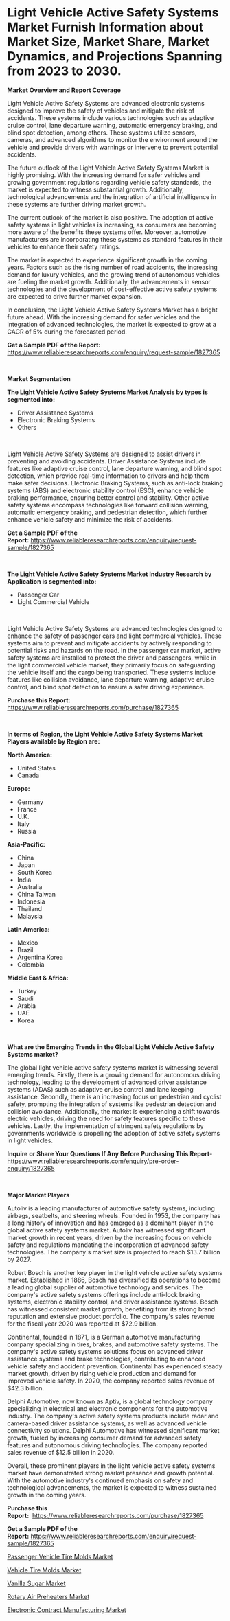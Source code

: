 <p><h1>Light Vehicle Active Safety Systems Market Furnish Information about Market Size, Market Share, Market Dynamics, and Projections Spanning from 2023 to 2030.</h1></p><p><strong>Market Overview and Report Coverage</strong></p>
<p><p>Light Vehicle Active Safety Systems are advanced electronic systems designed to improve the safety of vehicles and mitigate the risk of accidents. These systems include various technologies such as adaptive cruise control, lane departure warning, automatic emergency braking, and blind spot detection, among others. These systems utilize sensors, cameras, and advanced algorithms to monitor the environment around the vehicle and provide drivers with warnings or intervene to prevent potential accidents.</p><p>The future outlook of the Light Vehicle Active Safety Systems Market is highly promising. With the increasing demand for safer vehicles and growing government regulations regarding vehicle safety standards, the market is expected to witness substantial growth. Additionally, technological advancements and the integration of artificial intelligence in these systems are further driving market growth.</p><p>The current outlook of the market is also positive. The adoption of active safety systems in light vehicles is increasing, as consumers are becoming more aware of the benefits these systems offer. Moreover, automotive manufacturers are incorporating these systems as standard features in their vehicles to enhance their safety ratings.</p><p>The market is expected to experience significant growth in the coming years. Factors such as the rising number of road accidents, the increasing demand for luxury vehicles, and the growing trend of autonomous vehicles are fueling the market growth. Additionally, the advancements in sensor technologies and the development of cost-effective active safety systems are expected to drive further market expansion.</p><p>In conclusion, the Light Vehicle Active Safety Systems Market has a bright future ahead. With the increasing demand for safer vehicles and the integration of advanced technologies, the market is expected to grow at a CAGR of 5% during the forecasted period.</p></p>
<p><strong>Get a Sample PDF of the Report:</strong> <a href="https://www.reliableresearchreports.com/enquiry/request-sample/1827365">https://www.reliableresearchreports.com/enquiry/request-sample/1827365</a></p>
<p>&nbsp;</p>
<p><strong>Market Segmentation</strong></p>
<p><strong>The Light Vehicle Active Safety Systems Market Analysis by types is segmented into:</strong></p>
<p><ul><li>Driver Assistance Systems</li><li>Electronic Braking Systems</li><li>Others</li></ul></p>
<p>&nbsp;</p>
<p><p>Light Vehicle Active Safety Systems are designed to assist drivers in preventing and avoiding accidents. Driver Assistance Systems include features like adaptive cruise control, lane departure warning, and blind spot detection, which provide real-time information to drivers and help them make safer decisions. Electronic Braking Systems, such as anti-lock braking systems (ABS) and electronic stability control (ESC), enhance vehicle braking performance, ensuring better control and stability. Other active safety systems encompass technologies like forward collision warning, automatic emergency braking, and pedestrian detection, which further enhance vehicle safety and minimize the risk of accidents.</p></p>
<p><strong>Get a Sample PDF of the Report:</strong>&nbsp;<a href="https://www.reliableresearchreports.com/enquiry/request-sample/1827365">https://www.reliableresearchreports.com/enquiry/request-sample/1827365</a></p>
<p>&nbsp;</p>
<p><strong>The Light Vehicle Active Safety Systems Market Industry Research by Application is segmented into:</strong></p>
<p><ul><li>Passenger Car</li><li>Light Commercial Vehicle</li></ul></p>
<p>&nbsp;</p>
<p><p>Light Vehicle Active Safety Systems are advanced technologies designed to enhance the safety of passenger cars and light commercial vehicles. These systems aim to prevent and mitigate accidents by actively responding to potential risks and hazards on the road. In the passenger car market, active safety systems are installed to protect the driver and passengers, while in the light commercial vehicle market, they primarily focus on safeguarding the vehicle itself and the cargo being transported. These systems include features like collision avoidance, lane departure warning, adaptive cruise control, and blind spot detection to ensure a safer driving experience.</p></p>
<p><strong>Purchase this Report:</strong>&nbsp; <a href="https://www.reliableresearchreports.com/purchase/1827365">https://www.reliableresearchreports.com/purchase/1827365</a></p>
<p>&nbsp;</p>
<p><strong>In terms of Region, the Light Vehicle Active Safety Systems Market Players available by Region are:</strong></p>
<p>
    <p> <strong> North America: </strong>
        <ul>
            <li>United States</li>
            <li>Canada</li>
        </ul>
        </p> 
    <p> <strong> Europe: </strong>
        <ul>
            <li>Germany</li>
            <li>France</li>
            <li>U.K.</li>
            <li>Italy</li>
            <li>Russia</li>
        </ul>
        </p> 
    <p> <strong> Asia-Pacific: </strong>
        <ul>
            <li>China</li>
            <li>Japan</li>
            <li>South Korea</li>
            <li>India</li>
            <li>Australia</li>
            <li>China Taiwan</li>
            <li>Indonesia</li>
            <li>Thailand</li>
            <li>Malaysia</li>
        </ul>
        </p> 
    <p> <strong> Latin America: </strong>
        <ul>
            <li>Mexico</li>
            <li>Brazil</li>
            <li>Argentina Korea</li>
            <li>Colombia</li>
        </ul>
        </p> 
    <p> <strong> Middle East & Africa: </strong>
        <ul>
            <li>Turkey</li>
            <li>Saudi</li>
            <li>Arabia</li>
            <li>UAE</li>
            <li>Korea</li>
        </ul>
    </p>
    </p>
<p>&nbsp;</p>
<p><strong>What are the Emerging Trends in the Global Light Vehicle Active Safety Systems market?</strong></p>
<p><p>The global light vehicle active safety systems market is witnessing several emerging trends. Firstly, there is a growing demand for autonomous driving technology, leading to the development of advanced driver assistance systems (ADAS) such as adaptive cruise control and lane keeping assistance. Secondly, there is an increasing focus on pedestrian and cyclist safety, prompting the integration of systems like pedestrian detection and collision avoidance. Additionally, the market is experiencing a shift towards electric vehicles, driving the need for safety features specific to these vehicles. Lastly, the implementation of stringent safety regulations by governments worldwide is propelling the adoption of active safety systems in light vehicles.</p></p>
<p><strong>Inquire or Share Your Questions If Any Before Purchasing This Report</strong>- <a href="https://www.reliableresearchreports.com/enquiry/pre-order-enquiry/1827365">https://www.reliableresearchreports.com/enquiry/pre-order-enquiry/1827365</a></p>
<p>&nbsp;</p>
<p><strong>Major Market Players</strong></p>
<p><p>Autoliv is a leading manufacturer of automotive safety systems, including airbags, seatbelts, and steering wheels. Founded in 1953, the company has a long history of innovation and has emerged as a dominant player in the global active safety systems market. Autoliv has witnessed significant market growth in recent years, driven by the increasing focus on vehicle safety and regulations mandating the incorporation of advanced safety technologies. The company's market size is projected to reach $13.7 billion by 2027.</p><p>Robert Bosch is another key player in the light vehicle active safety systems market. Established in 1886, Bosch has diversified its operations to become a leading global supplier of automotive technology and services. The company's active safety systems offerings include anti-lock braking systems, electronic stability control, and driver assistance systems. Bosch has witnessed consistent market growth, benefiting from its strong brand reputation and extensive product portfolio. The company's sales revenue for the fiscal year 2020 was reported at $72.9 billion.</p><p>Continental, founded in 1871, is a German automotive manufacturing company specializing in tires, brakes, and automotive safety systems. The company's active safety systems solutions focus on advanced driver assistance systems and brake technologies, contributing to enhanced vehicle safety and accident prevention. Continental has experienced steady market growth, driven by rising vehicle production and demand for improved vehicle safety. In 2020, the company reported sales revenue of $42.3 billion.</p><p>Delphi Automotive, now known as Aptiv, is a global technology company specializing in electrical and electronic components for the automotive industry. The company's active safety systems products include radar and camera-based driver assistance systems, as well as advanced vehicle connectivity solutions. Delphi Automotive has witnessed significant market growth, fueled by increasing consumer demand for advanced safety features and autonomous driving technologies. The company reported sales revenue of $12.5 billion in 2020.</p><p>Overall, these prominent players in the light vehicle active safety systems market have demonstrated strong market presence and growth potential. With the automotive industry's continued emphasis on safety and technological advancements, the market is expected to witness sustained growth in the coming years.</p></p>
<p><strong>Purchase this Report:</strong>&nbsp;&nbsp;<a href="https://www.reliableresearchreports.com/purchase/1827365">https://www.reliableresearchreports.com/purchase/1827365</a></p>
<p></p>
<p><strong>Get a Sample PDF of the Report:</strong>&nbsp;<a href="https://www.reliableresearchreports.com/enquiry/request-sample/1827365">https://www.reliableresearchreports.com/enquiry/request-sample/1827365</a></p>
<p><p><a href="https://github.com/merzlyukov93/Market-Research-Report-List-1/blob/main/passenger-vehicle-tire-molds-market.md">Passenger Vehicle Tire Molds Market</a></p><p><a href="https://github.com/sofyaavrova/Market-Research-Report-List-1/blob/main/vehicle-tire-molds-market.md">Vehicle Tire Molds Market</a></p><p><a href="https://medium.com/@plan.sock.color/vanilla-sugar-market-the-key-to-successful-business-strategy-forecast-till-2030-c8aec8b96259">Vanilla Sugar Market</a></p><p><a href="https://medium.com/@lacyquitzon/rotary-air-preheaters-market-size-and-market-trends-complete-industry-overview-2023-to-2030-eb0cad02d948">Rotary Air Preheaters Market</a></p><p><a href="https://www.linkedin.com/pulse/electronic-contract-manufacturing-market-research-report-provides-om7ge/">Electronic Contract Manufacturing Market</a></p></p>